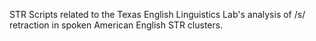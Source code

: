 STR
Scripts related to the Texas English Linguistics Lab's analysis of /s/ retraction in spoken American English STR clusters.
